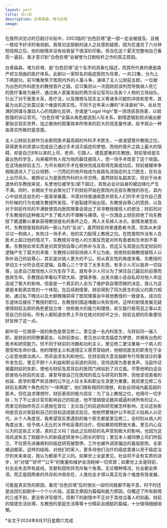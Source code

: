 ```yaml
---
layout: post
title: 白い巨
description: 白骨森森，堆为巨塔
image: 
---
```


在我所浏览过的日剧讨论帖中，2003版的“白色巨塔”是一部一定会被提及、且被一致给予好评的电视剧。我曾对这部剧的迷人之处感到疑惑，因为在速览了六分钟短视频之后，他的剧情并没有给我留下很深的印象。但当在这个夏天完整地自己看完一遍后，我才意识到“白色巨塔”会被誉为日剧标杆之作的真正原因。

白骨森森，堆为巨塔，是“白色巨塔”这个名字的具象化描述，而其所代表的便是森严却又扭曲的医疗体系。此剧以一家知名的癌症医院为背景，一共22集，分为上下两部分。前10集聚焦于医院内外的人事斗争，演绎了主人公财前五郎，一位极为出色的外科医生的教授晋升之路。后12集则以一次因财前误判而导致病人死亡的医疗事故为展开，通过病人家属发起的两次诉讼官司以及各个人物的立场站队，引出了对于医患关系，医疗法，以及理想与现实主义等诸多问题的冲突和思考。其最为出彩之处莫过各个维度的真实性。不同于近年来火爆的“半泽直树”中，处处充满的阴谋与激动人心的戏剧化反转，亦或是“Legal High”里一场场惩恶扬善，以弱胜强的诉讼官司，“白色巨塔”全篇从角色塑造到人际关系，剧情逻辑到观点输出都更贴合现实世界，加之极快的叙事效率所带来的巨大的信息量传递，给予观众一种由真实所致的窒息感。

主人公财前五郎作为全医院医术最高超的外科手术医生，一直渴望晋升教授之位，获得更多的资源以完成自己通过手术消灭癌症的梦想。而他的晋升之路上最大的阻碍，却是自己8年以来的上司、老师、引路人，德高望重的东教授。财前曾经是东最出色的学生，向来被所有人视为他的最佳接班人，但一场手术改变了这个局面。在这场由财前主刀，为市长做的手术在极快完成且取得完美成功后，财前被媒体争相报道进入了公众视野。一刀而红的他开始成为各路名流指定的主刀医生，在社会上出尽风头，被舆论认为是医院外科的头号交椅。虽然财前名副其实，但对于尚未退休的东教授来说，名誉地位被学生/部下超过，其势必会对自身的被边缘化产生不满。同时，长期处于社会聚光灯下的财前开始在医院内无视东教授的存在，其内心中自信且自负的一面渐渐暴露，冷漠对待普通病患并把名人们的手术当作自己晋升阶梯的行为也被东教授所发现，于是裂缝开始出现。东教授自尊心的受损，以及对于财前作风的不满致使其向医院理事会提出了另寻教授接班人的想法；财前则对于东教授的这种做法产生了极大的不理解与痛恨。在一次酒会上财前拒绝了向东教授下跪道歉以重新获得教授提名的条件之后，两人关系掉入冰点。剧情发展至此时，东教授是我和妈妈一致认为的“反派”。虽然财前待普通患者冷漠，但其从未误诊过一例病人，失败过一场手术，他的实力配得上教授之位。在院里院外没有人在医术上超过他的情况下，东教授另寻他人的方案反而是对所有患者和生命到不尊重。东教授此举实质是对其受损自尊心的弥补与反击，但这又与其提出否定财前的逻辑产生了莫大的矛盾：东教授以财前待病人不公为由，拒绝财前做教授接班人以弥补自己的自尊心，其实是对病人更大的不公。但从真实性的角度来看，东教授的举动又十分符合现实逻辑。自尊心三个字含了太多东西，有多少人可以放弃一切自尊，出卖自己取悦他人只为生存下去，就有多少人可以为了保住自己最后的自尊而放弃生命。东教授此举看似不顾大局、逻辑矛盾、出发点极小且自私却对他人命运造成了极大的影响，但是是一个真实的人会为了维护其自尊而做的决定。我认为这便是本剧真实性的一个体现。在后续剧情里，财前得到了同为医生的岳父的鼎力相助，通过私下暗访以及大额贿赂获得了医院理事会中其他教授的一致提名，成功在东退休后接任了教授的职位，东教授的围追堵截以失败告终。这样的剧情发展无疑使得财前五郎的角色更加立体：他有极大的能力和理想，却又能行极苟且之事以实现自己的目标。所有人都知道世界上不存在绝对的好坏之分，财前五郎的形象便恰好反映了这一点。

剧中另一位值得一提的角色是里见修二。里见是一名内科医生，与财前同一届入职，是财前的同僚兼密友。与财前类似，里见也以攻克癌症为梦想，并拥有出色的医术和研究能力。但不同于财前的冷酷和功利主义，里见修二更注重每一个病人的感受和生命价值。他的理想主义和道德正义感贯穿始终，他相信医生的职责在于全心全意地救治病人，而非追求名利和地位。在财前因大意且独断专行导致误诊的事件发生后，里见不顾个人利益和职业前途的风险，坚持选择为患者发声，当庭作证揭露财前的失职，使他与财前及其背后的医院门阀站到了对立面。尽管他明白这会损害他与财前的友谊，甚至导致自己在医院的孤立与研究的暂停，但他坚信患者的权益、医学的尊严和法律的公平比人际关系和职业生涯更为重要。我将里见修二与财前五郎两个角色视为“一体两面”。他们拥有相同的理想，和各自领域内最高超的医术。但在追求理想时，财前表现的极为现实：为了当上教授之位，他用尽一切手段；为了不让误诊官司影响自己的前途，他不惜销毁证据并威逼利诱所有的证人。而里见则始终将正义感放在首位：无论自己的前途和研究被怎样影响，无论这些影响是否会对家庭和自己的目标造成链式反应，他依然要维护公平和正义给病人以交代。从个人角度说，我希望现实里遇到的每个医生都是里见修二，会时刻从病人的角度出发，给予病人无比的关怀和妥善的治疗。但如果把视野放大看，里见内心自认为的这些正义感，真的正义吗？自此之后财前的名声受到极大的影响，也因为这场风波失去了觊觎许久的新癌症研发中心院长的职位；里见本人被同僚上司们所孤立，不仅原先进展顺利的癌症研究被暂停，工作也被外调至偏远的基层医院，全家被迫搬家。这样的结局，对他们的家人，更多待他们治疗的癌症患者以至于癌症治疗的未来来说，我认为都是不正义的。如果世上全是里见，社会将不会有实质的进步，对“对错”“好坏”“公平”的衡量和维护会消耗掉一切资源；如果世上全是财前，社会会失去所有底线，贪婪和腐败将充斥每个角落。无论哪种情况，社会都会奔溃。而正是因两者的共存和冲突存在，人类社会才得以真正在各个维度有效发展。

可能是真实性的原因，看完“白色巨塔”后的很长一段时间我都不能平息，时不时还是会回忆起剧中一个个小片段。这篇文章因为篇幅和能力原因，仅概述了所有剧情的三成不到，更没有详写细节。而剩下的剧情中不乏对于其他当事人的刻画，财前的情感生活处理，东教授的家庭生活等等十分精彩且细腻的篇幅，十分值得细细咀嚼。


*全文于2024年8月31日星期六完成
